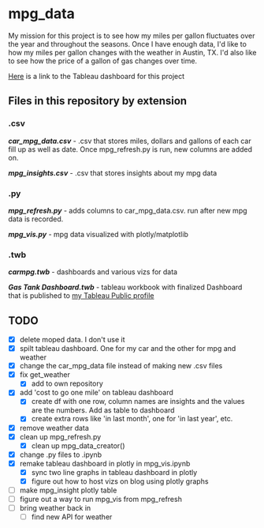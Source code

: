 # mpg_data

My mission for this project is to see how my miles per gallon fluctuates over the year and throughout the seasons. Once I have enough data, I'd like to how my miles per gallon changes with the weather in Austin, TX. I'd also like to see how the price of a gallon of gas changes over time.

[Here](https://public.tableau.com/profile/ethan.fuerst#!/vizhome/mpgdatavis/GasTankDashboard) is a link to the Tableau dashboard for this project

## Files in this repository by extension

### .csv

__*car_mpg_data.csv*__ - .csv that stores miles, dollars and gallons of each car fill up as well as date. Once mpg_refresh.py is run, new columns are added on.

__*mpg_insights.csv*__ - .csv that stores insights about my mpg data

### .py

__*mpg_refresh.py*__ - adds columns to car_mpg_data.csv. run after new mpg data is recorded.

__*mpg_vis.py*__ - mpg data visualized with plotly/matplotlib

### .twb

__*carmpg.twb*__ - dashboards and various vizs for data

__*Gas Tank Dashboard.twb*__ - tableau workbook with finalized Dashboard that is published to [my Tableau Public profile](https://public.tableau.com/profile/ethan.fuerst/)

## TODO

- [x] delete moped data. I don't use it
- [x] spilt tableau dashboard. One for my car and the other for mpg and weather
- [X] change the car_mpg_data file instead of making new .csv files
- [x] fix get_weather
  - [x] add to own repository
- [x] add 'cost to go one mile' on tableau dashboard
  - [x] create df with one row, column names are insights and the values are the numbers. Add as table to dashboard
  - [x] create extra rows like 'in last month', one for 'in last year', etc.
- [x] remove weather data
- [x] clean up mpg_refresh.py
  - [x] clean up mpg_data_creator()
- [x] change .py files to .ipynb
- [x] remake tableau dashboard in plotly in mpg_vis.ipynb
  - [x] sync two line graphs in tableau dashboard in plotly
  - [x] figure out how to host vizs on blog using plotly graphs
- [ ] make mpg_insight plotly table
- [ ] figure out a way to run mpg_vis from mpg_refresh
- [ ] bring weather back in
  - [ ] find new API for weather
